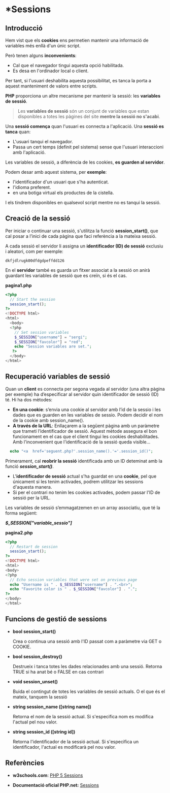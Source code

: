 # *Sessions

## Introducció

Hem vist que els **cookies** ens permetien mantenir una informació de variables més enllà d'un únic script. 

Però tenen alguns **inconvenients**:
* Cal que el navegador tingui aquesta opció habilitada.
* Es desa en l'ordinador local o client.

Per tant, si l'usuari deshabilita aquesta possibilitat, es tanca la porta a aquest manteniment de valors entre scripts. 

**PHP** proporciona un altre mecanisme per mantenir la sessió: les **variables de sessió**.

> Les **variables de sessió** són un conjunt de variables que estan disponibles a totes les pàgines del site **mentre la sessió no s'acabi**. 

Una **sessió comença** quan l'usuari es connecta a l'aplicació.
Una **sessió es tanca** quan:
  * L'usuari tanqui el navegador.
  * Passa un cert temps (definit pel sistema) sense que l'usuari interaccioni amb l'aplicació.

Les variables de sessió, a diferència de les cookies, **es guarden al servidor**.

Podem desar amb aquest sistema, per **exemple**:
* l'identificador d'un usuari que s'ha autenticat.
* l'idioma preferent.
* en una botiga virtual els productes de la cistella.

I els tindrem disponibles en qualsevol script mentre no es tanqui la sessió. 

## Creació de la sessió

Per iniciar o continuar una sessió, s'utilitza la funció **session_start()**, que cal posar a l’inici de cada pàgina que faci referència a la mateixa sessió.

A cada sessió el servidor li assigna un **identificador (ID) de sessió** exclusiu i aleatori, com per exemple:

`dkfjdlrugk00dfdgdpeffdd126` 

En el **servidor** també es guarda un fitxer associat a la sessió on anirà guardant les variables de sessió que es creïn, si és el cas.

**pagina1.php**

```php
<?php
  // Start the session
  session_start();
?>
<!DOCTYPE html>
<html>
  <body>
  <?php
    // Set session variables
    $_SESSION["username"] = "sergi";
    $_SESSION["favcolor"] = "red";
    echo "Session variables are set.";
   ?>
  </body>
</html>
```

## Recuperació variables de sessió

Quan un **client** es connecta per segona vegada al servidor (una altra pàgina per exemple) ha d’especificar al servidor quin identificador de sessió (ID) té. 
Hi ha dos mètodes:
* **En una cookie**: 
  s’envia una cookie al servidor amb l’id de la sessio i les dades que es guarden en les variables de sessio. Podem decidir el nom de la cookie amb session_name().
* **A través de la URL**: 
  Enllaçarem a la següent pàgina amb un paràmetre que trameti l’identificador de sessió. Aquest mètode assegura el bon funcionament en el cas que el client tingui les cookies deshabilitades. Amb l'inconvenient que l'identificació de la sessió queda visible...

```php
  echo "<a  href='seguent.php?'.session_name().'='.session_id()";
```

Primerament, cal **reobrir la sessió** identificada amb un ID deteminat amb la funció **_session_start()_**.

* L'**identificador de sessió** actual s'ha guardat en una **cookie**, pel que únicament si les tenim activades, podrem utilitzar les sessions d'aquesta manera.
* Si per el contrari no tenim les cookies activades, podem passar l'ID de sessió per la URL.

Les variables de sessió s’emmagatzemen en un array associatiu, que té la forma següent: 	

_**$_SESSION["variable_sessio"]**_

**pagina2.php**

```php
<?php
  // Restart de session
  session_start();
?>
<!DOCTYPE html>
<html>
<body>
<?php
  // Echo session variables that were set on previous page
  echo "Username is " . $_SESSION["username"] . ".<br>";
  echo "Favorite color is " . $_SESSION["favcolor"] . ".";
?>
</body>
</html>
```

## Funcions de gestió de sessions

* **bool session_start()**

    Crea o continua una sessió amb l'ID passat com a paràmetre via GET o COOKIE. 

* **bool session_destroy()**

    Destrueix i tanca totes les dades relacionades amb una sessió. 
  Retorna TRUE si ha anat bé o FALSE en cas contrari

* **void session_unset()**

    Buida el contingut de totes les variables de sessió actuals.
  O el que és el mateix, tanquem la sessió

* **string session_name ([string name])**

    Retorna el nom de la sessió actual. 
  Si s'especifica nom es modifica l'actual pel nou valor.

* **string session_id ([string id])**

    Retorna l'identificador de la sessió actual. 
  Si s'especifica un identificador, l'actual es modificarà pel nou valor. 

## Referències

* **w3schools.com**: [PHP 5 Sessions](https://www.w3schools.com/php/php_sessions.asp) 

* **Documentació oficial PHP.net:** [Sessions](http://php.net/manual/en/book.session.php)